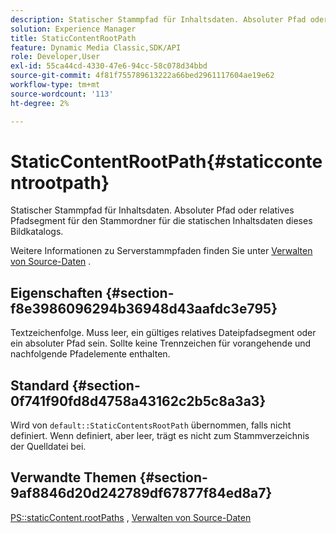 ```yaml
---
description: Statischer Stammpfad für Inhaltsdaten. Absoluter Pfad oder relatives Pfadsegment für den Stammordner für die statischen Inhaltsdaten dieses Bildkatalogs.
solution: Experience Manager
title: StaticContentRootPath
feature: Dynamic Media Classic,SDK/API
role: Developer,User
exl-id: 55ca44cd-4330-47e6-94cc-58c078d34bbd
source-git-commit: 4f81f755789613222a66bed2961117604ae19e62
workflow-type: tm+mt
source-wordcount: '113'
ht-degree: 2%

---
```


# StaticContentRootPath{#staticcontentrootpath}

Statischer Stammpfad für Inhaltsdaten. Absoluter Pfad oder relatives Pfadsegment für den Stammordner für die statischen Inhaltsdaten dieses Bildkatalogs.

Weitere Informationen zu Serverstammpfaden finden Sie unter [Verwalten von Source-Daten](../../../../../is-api/image-serving-api-ref/c-configuration-and-administration/c-configuration-and-administration.md#concept-1ec4d9f0e58a430cae045761f1ff9173) .

## Eigenschaften {#section-f8e3986096294b36948d43aafdc3e795}

Textzeichenfolge. Muss leer, ein gültiges relatives Dateipfadsegment oder ein absoluter Pfad sein. Sollte keine Trennzeichen für vorangehende und nachfolgende Pfadelemente enthalten.

## Standard {#section-0f741f90fd8d4758a43162c2b5c8a3a3}

Wird von `default::StaticContentsRootPath` übernommen, falls nicht definiert. Wenn definiert, aber leer, trägt es nicht zum Stammverzeichnis der Quelldatei bei.

## Verwandte Themen {#section-9af8846d20d242789df67877f84ed8a7}

[PS::staticContent.rootPaths](../../../../../is-api/image-catalog/image-serving-api-ref/c-image-catalog-reference/c-attributes-reference/r-staticcontentrootpath.md#reference-a2b5368d078349828d282357681bb2a5) , [Verwalten von Source-Daten](../../../../../is-api/image-serving-api-ref/c-configuration-and-administration/c-configuration-and-administration.md#concept-1ec4d9f0e58a430cae045761f1ff9173)
